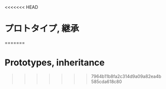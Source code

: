 <<<<<<< HEAD
# プロトタイプ, 継承
=======
# Prototypes, inheritance
>>>>>>> 7964b11b8fa2c314d9a09a82ea4b585cda618c80
